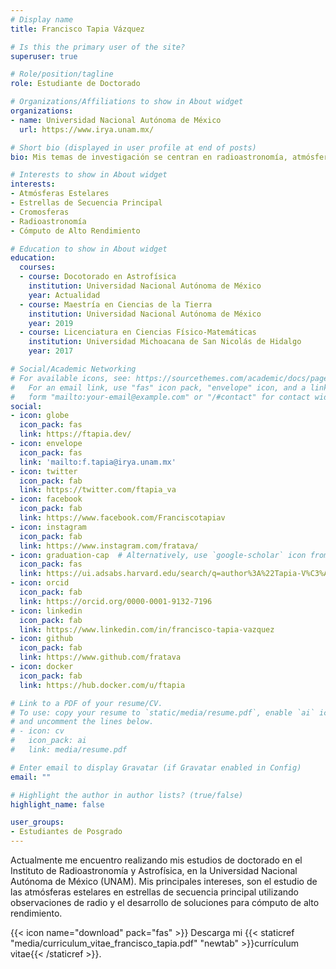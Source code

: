 ```yaml
---
# Display name
title: Francisco Tapia Vázquez

# Is this the primary user of the site?
superuser: true

# Role/position/tagline
role: Estudiante de Doctorado

# Organizations/Affiliations to show in About widget
organizations:
- name: Universidad Nacional Autónoma de México
  url: https://www.irya.unam.mx/

# Short bio (displayed in user profile at end of posts)
bio: Mis temas de investigación se centran en radioastronomía, atmósferas estelates y cómputo de alto desempeño.

# Interests to show in About widget
interests:
- Atmósferas Estelares
- Estrellas de Secuencia Principal
- Cromosferas
- Radioastronomía
- Cómputo de Alto Rendimiento

# Education to show in About widget
education:
  courses:
  - course: Docotorado en Astrofísica
    institution: Universidad Nacional Autónoma de México
    year: Actualidad
  - course: Maestría en Ciencias de la Tierra
    institution: Universidad Nacional Autónoma de México
    year: 2019
  - course: Licenciatura en Ciencias Físico-Matemáticas
    institution: Universidad Michoacana de San Nicolás de Hidalgo
    year: 2017

# Social/Academic Networking
# For available icons, see: https://sourcethemes.com/academic/docs/page-builder/#icons
#   For an email link, use "fas" icon pack, "envelope" icon, and a link in the
#   form "mailto:your-email@example.com" or "/#contact" for contact widget.
social:
- icon: globe
  icon_pack: fas
  link: https://ftapia.dev/
- icon: envelope
  icon_pack: fas
  link: 'mailto:f.tapia@irya.unam.mx'
- icon: twitter
  icon_pack: fab
  link: https://twitter.com/ftapia_va
- icon: facebook
  icon_pack: fab
  link: https://www.facebook.com/Franciscotapiav
- icon: instagram
  icon_pack: fab
  link: https://www.instagram.com/fratava/
- icon: graduation-cap  # Alternatively, use `google-scholar` icon from `ai` icon pack
  icon_pack: fas
  link: https://ui.adsabs.harvard.edu/search/q=author%3A%22Tapia-V%C3%A1zquez%2C%20F.%22&sort=date%20desc%2C%20bibcode%20desc&p_=0
- icon: orcid
  icon_pack: fab
  link: https://orcid.org/0000-0001-9132-7196
- icon: linkedin
  icon_pack: fab
  link: https://www.linkedin.com/in/francisco-tapia-vazquez
- icon: github
  icon_pack: fab
  link: https://www.github.com/fratava
- icon: docker
  icon_pack: fab
  link: https://hub.docker.com/u/ftapia

# Link to a PDF of your resume/CV.
# To use: copy your resume to `static/media/resume.pdf`, enable `ai` icons in `params.toml`, 
# and uncomment the lines below.
# - icon: cv
#   icon_pack: ai
#   link: media/resume.pdf

# Enter email to display Gravatar (if Gravatar enabled in Config)
email: ""

# Highlight the author in author lists? (true/false)
highlight_name: false

user_groups:
- Estudiantes de Posgrado
---
```


Actualmente me encuentro realizando mis estudios de doctorado en el Instituto de Radioastronomía y Astrofísica, en la Universidad Nacional Autónoma de México (UNAM). Mis principales intereses, son el estudio de las atmósferas estelares en estrellas de secuencia principal utilizando observaciones de radio y el desarrollo de soluciones para cómputo de alto rendimiento.

{{< icon name="download" pack="fas" >}} Descarga mi {{< staticref "media/curriculum_vitae_francisco_tapia.pdf" "newtab" >}}currículum vitae{{< /staticref >}}.
